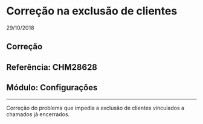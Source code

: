# Correção na exclusão de clientes
29/10/2018
## Correção
## Referência: CHM28628
## Módulo: Configurações
***

Correção do problema que impedia a exclusão de clientes vinculados a chamados já encerrados.